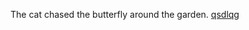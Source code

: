 The cat chased the butterfly around the garden. <a href="https://en.ueh.edu.vn/new-free-robux_HR64DC.pdf">qsdlqg</a>
